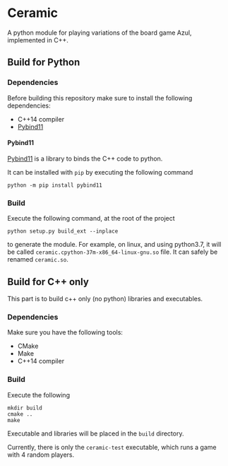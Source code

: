 # Ceramic
A python module for playing variations of the board game Azul, implemented in C++.


## Build for Python

### Dependencies

Before building this repository make sure to install the following dependencies:
- C++14 compiler
- [Pybind11](https://github.com/pybind/pybind11)

#### Pybind11

[Pybind11](https://github.com/pybind/pybind11) is a library to binds the C++ code to python.

It can be installed with `pip` by executing the following command
```
python -m pip install pybind11
```

### Build

Execute the following command, at the root of the project
```
python setup.py build_ext --inplace
```
to generate the module.
For example, on linux, and using python3.7, it will be called `ceramic.cpython-37m-x86_64-linux-gnu.so` file.
It can safely be renamed `ceramic.so`.


## Build for C++ only

This part is to build c++ only (no python) libraries and executables.

### Dependencies

Make sure you have the following tools:
- CMake
- Make
- C++14 compiler

### Build

Execute the following
```
mkdir build
cmake ..
make
```

Executable and libraries will be placed in the `build` directory.

Currently, there is only the `ceramic-test` executable, which runs a game with 4 random players.